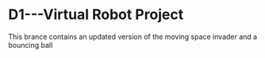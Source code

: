 # D1---Virtual Robot Project
This brance contains an updated version of the moving space invader and a bouncing ball 

